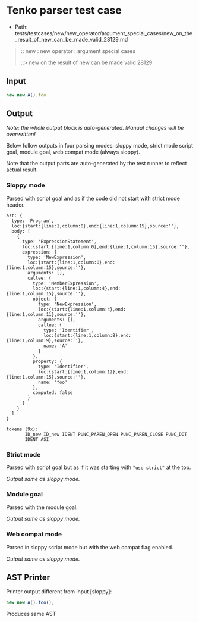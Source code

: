 # Tenko parser test case

- Path: tests/testcases/new/new_operator/argument_special_cases/new_on_the_result_of_new_can_be_made_valid_28129.md

> :: new : new operator : argument special cases
>
> ::> new on the result of new can be made valid 28129

## Input

`````js
new new A().foo
`````

## Output

_Note: the whole output block is auto-generated. Manual changes will be overwritten!_

Below follow outputs in four parsing modes: sloppy mode, strict mode script goal, module goal, web compat mode (always sloppy).

Note that the output parts are auto-generated by the test runner to reflect actual result.

### Sloppy mode

Parsed with script goal and as if the code did not start with strict mode header.

`````
ast: {
  type: 'Program',
  loc:{start:{line:1,column:0},end:{line:1,column:15},source:''},
  body: [
    {
      type: 'ExpressionStatement',
      loc:{start:{line:1,column:0},end:{line:1,column:15},source:''},
      expression: {
        type: 'NewExpression',
        loc:{start:{line:1,column:0},end:{line:1,column:15},source:''},
        arguments: [],
        callee: {
          type: 'MemberExpression',
          loc:{start:{line:1,column:4},end:{line:1,column:15},source:''},
          object: {
            type: 'NewExpression',
            loc:{start:{line:1,column:4},end:{line:1,column:11},source:''},
            arguments: [],
            callee: {
              type: 'Identifier',
              loc:{start:{line:1,column:8},end:{line:1,column:9},source:''},
              name: 'A'
            }
          },
          property: {
            type: 'Identifier',
            loc:{start:{line:1,column:12},end:{line:1,column:15},source:''},
            name: 'foo'
          },
          computed: false
        }
      }
    }
  ]
}

tokens (9x):
       ID_new ID_new IDENT PUNC_PAREN_OPEN PUNC_PAREN_CLOSE PUNC_DOT
       IDENT ASI
`````

### Strict mode

Parsed with script goal but as if it was starting with `"use strict"` at the top.

_Output same as sloppy mode._

### Module goal

Parsed with the module goal.

_Output same as sloppy mode._

### Web compat mode

Parsed in sloppy script mode but with the web compat flag enabled.

_Output same as sloppy mode._

## AST Printer

Printer output different from input [sloppy]:

````js
new new A().foo();
````

Produces same AST
